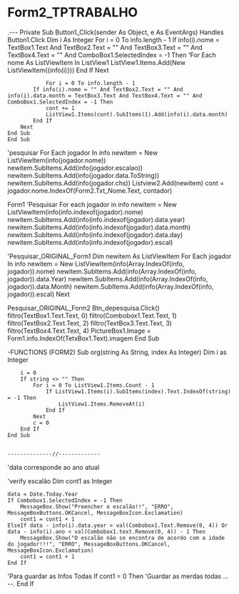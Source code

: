 # Form2_TPTRABALHO
.---
    Private Sub Button1_Click(sender As Object, e As EventArgs) Handles Button1.Click
        Dim i As Integer
        For i = 0 To info.length - 1
            If info(i).nome = TextBox1.Text And TextBox2.Text = "" And TextBox3.Text = "" And TextBox4.Text = "" And ComboBox1.SelectedIndex = -1 Then
                'For Each nome As ListViewItem In ListView1
                ListView1.Items.Add(New ListViewItem({info(i)}))
            End If
        Next
        
                For i = 0 To info.length - 1
            If info(i).nome = "" And TextBox2.Text = "" And info(i).data.month = TextBox3.Text And TextBox4.Text = "" And ComboBox1.SelectedIndex = -1 Then
                cont += 1
                ListView1.Items(cont).SubItems(1).Add(info(i).data.month)
            End If
        Next
    End Sub
    End Sub

'pesquisar
    For Each jogador In info
        newitem = New ListViewItem(info(jogador.nome))
        newitem.SubItems.Add(info(jogador.escalao))
        newitem.SubItems.Add(info(jogador.data.ToString))
        newitem.SubItems.Add(info(jogador.chs))
        Listview2.Add(newitem)
        cont = jogador.nome.IndexOf(Form2.Txt_Nome.Text, contador)
        
        
        
Form1 
'Pesquisar
    For each jogador in info
        newitem =  New ListViewItem(info(info.indexof(jogador).nome)
        newitem.SubItems.Add(info(info.indexof(jogador).data.year)
        newitem.SubItems.Add(info(info.indexof(jogador).data.month)
        newitem.SubItems.Add(info(info.indexof(jogador).data.day)
        newitem.SubItems.Add(info(info.indexof(jogador).escal)
        
        
        
        
        
        
        
        
        
        
        
'Pesquisar_ORIGINAL_Form1
    Dim newitem As ListViewItem
         For Each jogador In info
            newitem = New ListViewItem(info(Array.IndexOf(info, jogador)).nome)
            newitem.SubItems.Add(info(Array.IndexOf(info, jogador)).data.Year)
            newitem.SubItems.Add(info(Array.IndexOf(info, jogador)).data.Month)
            newitem.SubItems.Add(info(Array.IndexOf(info, jogador)).escal)
         Next
    
Pesquisar_ORIGINAL_Form2
Btn_depesquisa.Click()
        filtro(TextBox1.Text.Text, 0)
        filtro(Combobox1.Text.Text, 1)
        filtro(TextBox2.Text.Text, 2)
        filtro(TextBox3.Text.Text, 3)
        filtro(TextBox4.Text.Text, 4)
        PictureBox1.Image =  Form1.info.IndexOf(TetxBox1.Text).imagem
End Sub   
   
   
   
   
   
-FUNCTIONS
(FORM2)
    Sub org(string As String, index As Integer)
        Dim i as Integer
        
        i = 0
        If string <> "" Then
            For i = 0 To ListView1.Items.Count - 1
                If ListView1.Items(i).SubItems(index).Text.IndexOf(string) = -1 Then
                    ListView1.Items.RemoveAt(i)
                End If
            Next
            c = 0
        End If
    End Sub
    
    
    --------------//-------------
    
   'data corresponde ao ano atual 
    
    
'verify escalão
    Dim cont1 as Integer
    
    data = Date.Today.Year
    If Combobox1.SelectedIndex = -1 Then
        MessageBox.Show("Preencher o escalão!!", "ERRO", MessageBoxButtons.OKCancel, MessageBoxIcon.Exclamation)
        cont1 = cont1 + 1
    ElseIf data - info(i).data.year > val(Combobox1.Text.Remove(0, 4)) Or data - info(i).ano < val(Combobox1.text.Remove(0, 4)) - 1 Then
        MessageBox.Show("O escalão não se encontra de acordo com a idade do jogador!!!", "ERRO", MessageBoxButtons.OKCancel, MessageBoxIcon.Exclamation)
        cont1 = cont1 + 1
    End If
    
   
   'Para guardar as Infos Todas
   If cont1 = 0 Then
   'Guardar as merdas todas
   ...
   --.
   End If
   
